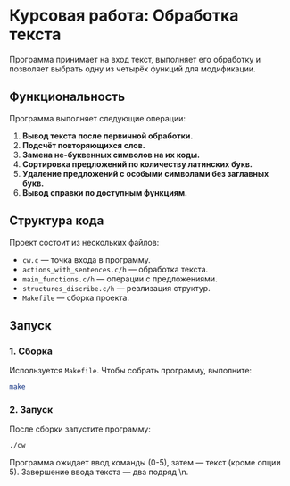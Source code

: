 # Курсовая работа: Обработка текста
Программа принимает на вход текст, выполняет его обработку и позволяет выбрать одну из четырёх функций для модификации.  

## Функциональность  

Программа выполняет следующие операции:  
1. **Вывод текста после первичной обработки.**  
2. **Подсчёт повторяющихся слов.**  
3. **Замена не-буквенных символов на их коды.**  
4. **Сортировка предложений по количеству латинских букв.**  
5. **Удаление предложений с особыми символами без заглавных букв.**  
6. **Вывод справки по доступным функциям.**  

## Структура кода  

Проект состоит из нескольких файлов:  
- `cw.c` — точка входа в программу.  
- `actions_with_sentences.c/h` — обработка текста.  
- `main_functions.c/h` — операции с предложениями.  
- `structures_discribe.c/h` — реализация структур.  
- `Makefile` — сборка проекта.  

## Запуск  

### **1. Сборка**  
Используется `Makefile`. Чтобы собрать программу, выполните:  
```sh
make
```

### **2. Запуск**  
После сборки запустите программу:
```sh
./cw
```
Программа ожидает ввод команды (0-5), затем — текст (кроме опции 5). Завершение ввода текста — два подряд \n.
